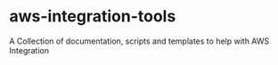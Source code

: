 # aws-integration-tools
A Collection of documentation, scripts and templates to help with AWS Integration
